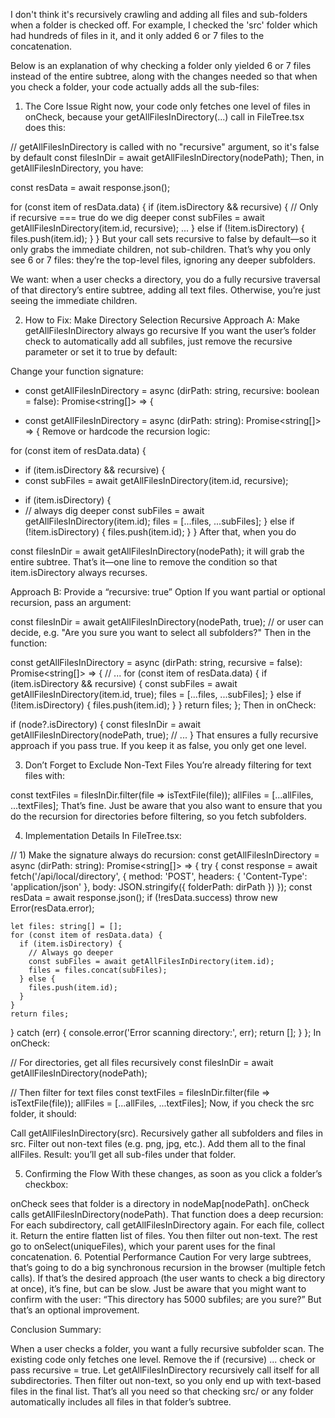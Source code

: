 I don't think it's recursively crawling and adding all files and sub-folders when a folder is checked off.  For example, I checked the 'src' folder which had hundreds of files in it, and it only added 6 or 7 files to the concatenation.

Below is an explanation of why checking a folder only yielded 6 or 7 files instead of the entire subtree, along with the changes needed so that when you check a folder, your code actually adds all the sub-files:

1. The Core Issue
Right now, your code only fetches one level of files in onCheck, because your getAllFilesInDirectory(...) call in FileTree.tsx does this:


// getAllFilesInDirectory is called with no "recursive" argument, so it's false by default
const filesInDir = await getAllFilesInDirectory(nodePath);
Then, in getAllFilesInDirectory, you have:


const resData = await response.json();

for (const item of resData.data) {
  if (item.isDirectory && recursive) {
    // Only if recursive === true do we dig deeper
    const subFiles = await getAllFilesInDirectory(item.id, recursive);
    ...
  } else if (!item.isDirectory) {
    files.push(item.id);
  }
}
But your call sets recursive to false by default—so it only grabs the immediate children, not sub-children. That’s why you only see 6 or 7 files: they’re the top-level files, ignoring any deeper subfolders.

We want: when a user checks a directory, you do a fully recursive traversal of that directory’s entire subtree, adding all text files. Otherwise, you’re just seeing the immediate children.

2. How to Fix: Make Directory Selection Recursive
Approach A: Make getAllFilesInDirectory always go recursive
If you want the user’s folder check to automatically add all subfiles, just remove the recursive parameter or set it to true by default:

Change your function signature:

- const getAllFilesInDirectory = async (dirPath: string, recursive: boolean = false): Promise<string[]> => {
+ const getAllFilesInDirectory = async (dirPath: string): Promise<string[]> => {
Remove or hardcode the recursion logic:

for (const item of resData.data) {
-  if (item.isDirectory && recursive) {
-    const subFiles = await getAllFilesInDirectory(item.id, recursive);
+  if (item.isDirectory) {
+    // always dig deeper
     const subFiles = await getAllFilesInDirectory(item.id);
     files = [...files, ...subFiles];
   } else if (!item.isDirectory) {
     files.push(item.id);
   }
}
After that, when you do


const filesInDir = await getAllFilesInDirectory(nodePath);
it will grab the entire subtree. That’s it—one line to remove the condition so that item.isDirectory always recurses.

Approach B: Provide a “recursive: true” Option
If you want partial or optional recursion, pass an argument:


const filesInDir = await getAllFilesInDirectory(nodePath, true);
// or user can decide, e.g. "Are you sure you want to select all subfolders?"
Then in the function:


const getAllFilesInDirectory = async (dirPath: string, recursive = false): Promise<string[]> => {
  // ...
  for (const item of resData.data) {
    if (item.isDirectory && recursive) {
      const subFiles = await getAllFilesInDirectory(item.id, true);
      files = [...files, ...subFiles];
    } else if (!item.isDirectory) {
      files.push(item.id);
    }
  }
  return files;
};
Then in onCheck:


if (node?.isDirectory) {
  const filesInDir = await getAllFilesInDirectory(nodePath, true);
  // ...
}
That ensures a fully recursive approach if you pass true. If you keep it as false, you only get one level.

3. Don’t Forget to Exclude Non-Text Files
You’re already filtering for text files with:


const textFiles = filesInDir.filter(file => isTextFile(file));
allFiles = [...allFiles, ...textFiles];
That’s fine. Just be aware that you also want to ensure that you do the recursion for directories before filtering, so you fetch subfolders.

4. Implementation Details
In FileTree.tsx:


// 1) Make the signature always do recursion:
const getAllFilesInDirectory = async (dirPath: string): Promise<string[]> => {
  try {
    const response = await fetch('/api/local/directory', {
      method: 'POST',
      headers: { 'Content-Type': 'application/json' },
      body: JSON.stringify({ folderPath: dirPath })
    });
    const resData = await response.json();
    if (!resData.success) throw new Error(resData.error);

    let files: string[] = [];
    for (const item of resData.data) {
      if (item.isDirectory) {
        // Always go deeper
        const subFiles = await getAllFilesInDirectory(item.id);
        files = files.concat(subFiles);
      } else {
        files.push(item.id);
      }
    }
    return files;
  } catch (err) {
    console.error('Error scanning directory:', err);
    return [];
  }
};
In onCheck:


// For directories, get all files recursively
const filesInDir = await getAllFilesInDirectory(nodePath);

// Then filter for text files
const textFiles = filesInDir.filter(file => isTextFile(file));
allFiles = [...allFiles, ...textFiles];
Now, if you check the src folder, it should:

Call getAllFilesInDirectory(src).
Recursively gather all subfolders and files in src.
Filter out non-text files (e.g. png, jpg, etc.).
Add them all to the final allFiles.
Result: you’ll get all sub-files under that folder.

5. Confirming the Flow
With these changes, as soon as you click a folder’s checkbox:

onCheck sees that folder is a directory in nodeMap[nodePath].
onCheck calls getAllFilesInDirectory(nodePath).
That function does a deep recursion:
For each subdirectory, call getAllFilesInDirectory again.
For each file, collect it.
Return the entire flatten list of files.
You then filter out non-text.
The rest go to onSelect(uniqueFiles), which your parent uses for the final concatenation.
6. Potential Performance Caution
For very large subtrees, that’s going to do a big synchronous recursion in the browser (multiple fetch calls). If that’s the desired approach (the user wants to check a big directory at once), it’s fine, but can be slow. Just be aware that you might want to confirm with the user: “This directory has 5000 subfiles; are you sure?” But that’s an optional improvement.

Conclusion
Summary:

When a user checks a folder, you want a fully recursive subfolder scan.
The existing code only fetches one level.
Remove the if (recursive) ... check or pass recursive = true.
Let getAllFilesInDirectory recursively call itself for all subdirectories.
Then filter out non-text, so you only end up with text-based files in the final list.
That’s all you need so that checking src/ or any folder automatically includes all files in that folder’s subtree.






